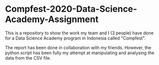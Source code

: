 # Compfest-2020-Data-Science-Academy-Assignment
This is a repository to show the work my team and I (3 people) have done for a Data Science Academy program in Indonesia called "Compfest".

The report has been done in collaboration with my friends. However, the python script has been fully my attempt at manipulating and analysing the data from the CSV file.
